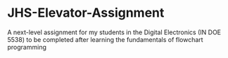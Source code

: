 # JHS-Elevator-Assignment
A next-level assignment for my students in the Digital Electronics (IN DOE 5538) to be completed after learning the fundamentals of flowchart programming
